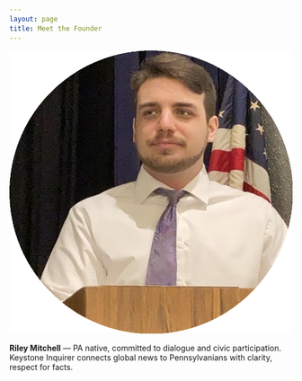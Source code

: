 ```yaml
---
layout: page
title: Meet the Founder
---
```


<img src="/assets/img/founder.png" alt="Riley Mitchell" class="avatar"/>

**Riley Mitchell** — PA native, committed to dialogue and civic participation.  
Keystone Inquirer connects global news to Pennsylvanians with clarity, respect for facts.
